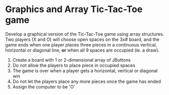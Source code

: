 Graphics and Array Tic-Tac-Toe game
===========================

Develop a graphical version of the Tic-Tac-Toe game using array structures. Two players (X and O) will choose open spaces on the 3x# board, and the game ends when one player places three pieces in a continuous vertical, horizontal or diagonal line, **or** when all 9 spaces are occupied (ie. a draw).

1. Create a board with 1 or 2-dimensional array of JButtons
2. Do not allow the players to place piece in occupied spaces
3. The game is over when a player gets a horizontal, vertical or diagonal win
4. Do not let the players place any more pieces once the game has ended
5. Assign the computer to be 'O'

